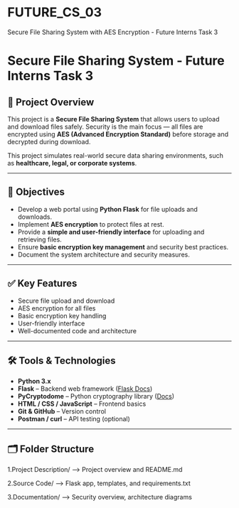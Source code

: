 # FUTURE_CS_03
Secure File Sharing System with AES Encryption - Future Interns Task 3
# Secure File Sharing System - Future Interns Task 3

## 🔐 Project Overview
This project is a **Secure File Sharing System** that allows users to upload and download files safely. Security is the main focus — all files are encrypted using **AES (Advanced Encryption Standard)** before storage and decrypted during download.  

This project simulates real-world secure data sharing environments, such as **healthcare, legal, or corporate systems**.

---

## 🎯 Objectives
- Develop a web portal using **Python Flask** for file uploads and downloads.  
- Implement **AES encryption** to protect files at rest.  
- Provide a **simple and user-friendly interface** for uploading and retrieving files.  
- Ensure **basic encryption key management** and security best practices.  
- Document the system architecture and security measures.

---

## ✅ Key Features
- Secure file upload and download  
- AES encryption for all files  
- Basic encryption key handling  
- User-friendly interface  
- Well-documented code and architecture

---

## 🛠️ Tools & Technologies
- **Python 3.x**  
- **Flask** – Backend web framework ([Flask Docs](https://flask.palletsprojects.com/en/latest/))  
- **PyCryptodome** – Python cryptography library ([Docs](https://pycryptodome.readthedocs.io/en/latest/))  
- **HTML / CSS / JavaScript** – Frontend basics  
- **Git & GitHub** – Version control  
- **Postman / curl** – API testing (optional)

---

## 🗂️ Folder Structure
1.Project Description/ --> Project overview and README.md

2.Source Code/ --> Flask app, templates, and requirements.txt

3.Documentation/ --> Security overview, architecture diagrams


